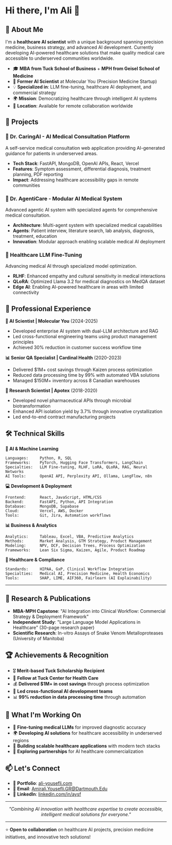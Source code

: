 # Hi there, I'm Ali 👋


## 🚀 About Me

I'm a **healthcare AI scientist** with a unique background spanning precision medicine, business strategy, and advanced AI development. Currently developing AI-powered healthcare solutions that make quality medical care accessible to underserved communities worldwide.

- 🎓 **MBA from Tuck School of Business** + **MPH from Geisel School of Medicine**
- 🧬 **Former AI Scientist** at Molecular You (Precision Medicine Startup)
- 💡 **Specialized in**: LLM fine-tuning, healthcare AI deployment, and commercial strategy
- 🌍 **Mission**: Democratizing healthcare through intelligent AI systems
- 📍 **Location**: Available for remote collaboration worldwide


## 🔬 Projects

### 🏥 Dr. CaringAI - AI Medical Consultation Platform
A self-service medical consultation web application providing AI-generated guidance for patients in underserved areas.
- **Tech Stack**: FastAPI, MongoDB, OpenAI APIs, React, Vercel
- **Features**: Symptom assessment, differential diagnosis, treatment planning, PDF reporting
- **Impact**: Addressing healthcare accessibility gaps in remote communities

### 🤖 Dr. AgentiCare - Modular AI Medical System
Advanced agentic AI system with specialized agents for comprehensive medical consultation.
- **Architecture**: Multi-agent system with specialized medical capabilities
- **Agents**: Patient interview, literature search, lab analysis, diagnosis, treatment, education
- **Innovation**: Modular approach enabling scalable medical AI deployment

### 🧠 Healthcare LLM Fine-Tuning
Advancing medical AI through specialized model optimization.
- **RLHF**: Enhanced empathy and cultural sensitivity in medical interactions
- **QLoRA**: Optimized Llama 3.2 for medical diagnostics on MedQA dataset
- **Edge AI**: Enabling AI-powered healthcare in areas with limited connectivity


## 💼 Professional Experience

**🔬 AI Scientist | Molecular You** (2024-2025)
- Developed enterprise AI system with dual-LLM architecture and RAG
- Led cross-functional engineering teams using product management principles
- Achieved 30% reduction in customer success workflow time

**📊 Senior QA Specialist | Cardinal Health** (2020-2023)
- Delivered $1M+ cost savings through Kaizen process optimization
- Reduced data processing time by 99% with automated VBA solutions
- Managed $150M+ inventory across 8 Canadian warehouses

**🔬 Research Scientist | Apotex** (2018-2020)
- Developed novel pharmaceutical APIs through microbial biotransformation
- Enhanced API isolation yield by 3.7% through innovative crystallization
- Led end-to-end contract manufacturing projects


## 🛠️ Technical Skills

**🤖 AI & Machine Learning**
```
Languages:     Python, R, SQL
Frameworks:    PyTorch, Hugging Face Transformers, LangChain
Specialties:   LLM Fine-tuning, RLHF, LoRA, QLoRA, RAG, Neural Networks
AI Tools:      OpenAI API, Perplexity API, Ollama, LangFlow, n8n
```

**💻 Development & Deployment**
```
Frontend:      React, JavaScript, HTML/CSS
Backend:       FastAPI, Python, API Integration
Database:      MongoDB, Supabase
Cloud:         Vercel, AWS, Docker
Tools:         Git, Jira, Automation workflows
```

**📊 Business & Analytics**
```
Analytics:     Tableau, Excel, VBA, Predictive Analytics
Methods:       Market Analysis, GTM Strategy, Product Management
Modeling:      NPV, DCF, Decision Trees, Process Optimization
Frameworks:    Lean Six Sigma, Kaizen, Agile, Product Roadmap
```

**🏥 Healthcare & Compliance**
```
Standards:     HIPAA, GxP, Clinical Workflow Integration
Specialties:   Medical AI, Precision Medicine, Health Economics
Tools:         SHAP, LIME, AIF360, Fairlearn (AI Explainability)
```


---

## 🎯 Research & Publications

- **MBA-MPH Capstone**: "AI Integration into Clinical Workflow: Commercial Strategy & Deployment Framework"
- **Independent Study**: "Large Language Model Applications in Healthcare" (30-page research paper)
- **Scientific Research**: In-vitro Assays of Snake Venom Metalloproteases (University of Manitoba)


## 🏆 Achievements & Recognition

- 🎖️ **Merit-based Tuck Scholarship Recipient**
- 🏥 **Fellow at Tuck Center for Health Care**
- 💰 **Delivered $1M+ in cost savings** through process optimization
- 🚀 **Led cross-functional AI development teams**
- 📊 **99% reduction in data processing time** through automation


## 🌟 What I'm Working On

- 🔬 **Fine-tuning medical LLMs** for improved diagnostic accuracy
- 🌍 **Developing AI solutions** for healthcare accessibility in underserved regions
- 📱 **Building scalable healthcare applications** with modern tech stacks
- 🤝 **Exploring partnerships** for AI healthcare commercialization


## 📫 Let's Connect

- 💼 **Portfolio**: [ali-yousefli.com](https://ali-yousefli.com)
- 📧 **Email**: Amirali.Yousefli.GR@Dartmouth.Edu
- 💼 **LinkedIn**: [linkedin.com/in/aysf](https://linkedin.com/in/aysf)

---

<div align="center">
  <em>"Combining AI innovation with healthcare expertise to create accessible, intelligent medical solutions for everyone."</em>
</div>

---

⭐ **Open to collaboration** on healthcare AI projects, precision medicine initiatives, and innovative tech solutions!